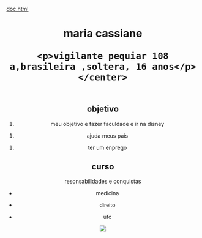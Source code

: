 [doc.html](https://github.com/user-attachments/files/21862856/doc.html)
<!DOCTYPE html>
<html lang="pt-BR">
<head>
    <meta charset="UTF-8">
    <meta name="viewport" content="width=device-width, initial-scale=1.0">
    <title>minha vidaa</title>
</head>
<body>
<header>
    <center> 
    <h1> maria cassiane</h>

    <p>vigilante pequiar 108 a,brasileira ,soltera, 16 anos</p>
    </center>

</header>
<section>
    <center>
    <h2>objetivo</h2>
    <ol><li>meu objetivo e fazer faculdade e ir na disney</li></ol>
    <ol><li>ajuda meus pais </li></ol>
    <ol><li>ter um enprego</li></ol>
     <center>  
</section>
<center>
<h2>curso</h2>
<center>
<center>
<p>resonsabilidades e conquistas</p>
<ul><li>medicina</li></ul>
<ul><li>direito </li></ul>
<ul><li>ufc</li></ul>
<center>
<section>
    
</section>
</center>
<img src="/home/professor/Imagens/movie-avengers-infinity-war-black-panther-movie-black-widow-wallpaper-preview.jpg">

